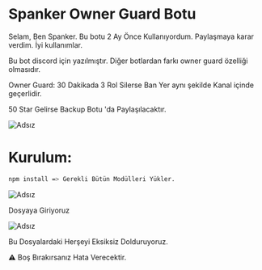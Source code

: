 # Spanker Owner Guard Botu
Selam, Ben Spanker. Bu botu 2 Ay Önce Kullanıyordum. Paylaşmaya karar verdim. İyi kullanımlar.

Bu bot discord için yazılmıştır. Diğer botlardan farkı owner guard özelliği olmasıdır.

Owner Guard: 30 Dakikada 3 Rol Silerse Ban Yer aynı şekilde Kanal içinde geçerlidir.

50 Star Gelirse Backup Botu 'da Paylaşılacaktır.

![Adsız](https://spanker.is-a.fail/5322S5ZmC.png)

# Kurulum:

```sh
npm install => Gerekli Bütün Modülleri Yükler.
```

![Adsız](https://spanker.is-a.fail/5329nFAre.png) 

Dosyaya Giriyoruz

![Adsız](https://spanker.is-a.fail/5329ShBwr.png) 

Bu Dosyalardaki Herşeyi Eksiksiz Dolduruyoruz. 

⚠️ Boş Bırakırsanız Hata Verecektir.
